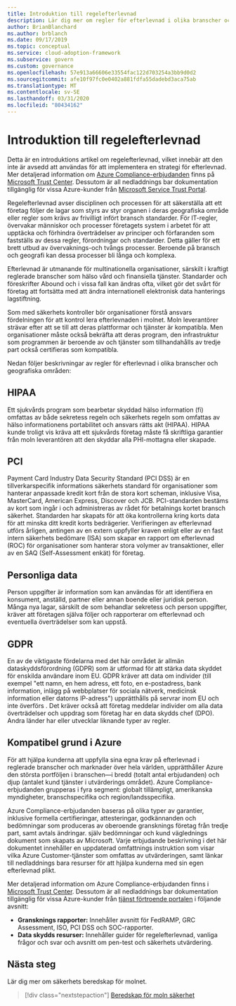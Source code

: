 ```yaml
---
title: Introduktion till regelefterlevnad
description: Lär dig mer om regler för efterlevnad i olika branscher och geografiska områden som kan påverka moln styrningen.
author: BrianBlanchard
ms.author: brblanch
ms.date: 09/17/2019
ms.topic: conceptual
ms.service: cloud-adoption-framework
ms.subservice: govern
ms.custom: governance
ms.openlocfilehash: 57e913a66606e33554fac122d703254a3bb9d0d2
ms.sourcegitcommit: afe10f97fc0e0402a881fdfa55dadebd3aca75ab
ms.translationtype: MT
ms.contentlocale: sv-SE
ms.lasthandoff: 03/31/2020
ms.locfileid: "80434162"
---
```

# <a name="introduction-to-regulatory-compliance"></a>Introduktion till regelefterlevnad

Detta är en introduktions artikel om regelefterlevnad, vilket innebär att den inte är avsedd att användas för att implementera en strategi för efterlevnad. Mer detaljerad information om [Azure Compliance-erbjudanden](https://aka.ms/allcompliance) finns på [Microsoft Trust Center](https://www.microsoft.com/trustcenter/default.aspx). Dessutom är all nedladdnings bar dokumentation tillgänglig för vissa Azure-kunder från [Microsoft Service Trust Portal](https://servicetrust.microsoft.com).

Regelefterlevnad avser disciplinen och processen för att säkerställa att ett företag följer de lagar som styrs av styr organen i deras geografiska område eller regler som krävs av frivilligt infört bransch standarder. För IT-regler, övervakar människor och processer företagets system i arbetet för att upptäcka och förhindra överträdelser av principer och förfaranden som fastställs av dessa regler, förordningar och standarder. Detta gäller för ett brett utbud av övervaknings-och tvångs processer. Beroende på bransch och geografi kan dessa processer bli långa och komplexa.

Efterlevnad är utmanande för multinationella organisationer, särskilt i kraftigt reglerade branscher som hälso vård och finansiella tjänster. Standarder och föreskrifter Abound och i vissa fall kan ändras ofta, vilket gör det svårt för företag att fortsätta med att ändra internationell elektronisk data hanterings lagstiftning.

Som med säkerhets kontroller bör organisationer förstå ansvars fördelningen för att kontrol lera efterlevnaden i molnet. Moln leverantörer strävar efter att se till att deras plattformar och tjänster är kompatibla. Men organisationer måste också bekräfta att deras program, den infrastruktur som programmen är beroende av och tjänster som tillhandahålls av tredje part också certifieras som kompatibla.

Nedan följer beskrivningar av regler för efterlevnad i olika branscher och geografiska områden:

## <a name="hipaa"></a>HIPAA

Ett sjukvårds program som bearbetar skyddad hälso information (fi) omfattas av både sekretess regeln och säkerhets regeln som omfattas av hälso informationens portabilitet och ansvars rätts akt (HIPAA). HIPAA kunde troligt vis kräva att ett sjukvårds företag måste få skriftliga garantier från moln leverantören att den skyddar alla PHI-mottagna eller skapade.

## <a name="pci"></a>PCI

Payment Card Industry Data Security Standard (PCI DSS) är en tillverkarspecifik informations säkerhets standard för organisationer som hanterar anpassade kredit kort från de stora kort scheman, inklusive Visa, MasterCard, American Express, Discover och JCB. PCI-standarden bestäms av kort som ingår i och administreras av rådet för betalnings kortet bransch säkerhet. Standarden har skapats för att öka kontrollerna kring korts data för att minska ditt kredit korts bedrägerier. Verifieringen av efterlevnad utförs årligen, antingen av en extern uppfyller kraven enligt eller av en fast intern säkerhets bedömare (ISA) som skapar en rapport om efterlevnad (ROC) för organisationer som hanterar stora volymer av transaktioner, eller av en SAQ (Self-Assessment enkät) för företag.

## <a name="personal-data"></a>Personliga data

Person uppgifter är information som kan användas för att identifiera en konsument, anställd, partner eller annan boende eller juridisk person. Många nya lagar, särskilt de som behandlar sekretess och person uppgifter, kräver att företagen själva följer och rapporterar om efterlevnad och eventuella överträdelser som kan uppstå.

## <a name="gdpr"></a>GDPR

En av de viktigaste fördelarna med det här området är allmän dataskyddsförordning (GDPR) som är utformad för att stärka data skyddet för enskilda användare inom EU. GDPR kräver att data om individer (till exempel "ett namn, en hem adress, ett foto, en e-postadress, bank information, inlägg på webbplatser för sociala nätverk, medicinsk information eller datorns IP-adress") upprätthålls på servrar inom EU och inte överförs . Det kräver också att företag meddelar individer om alla data överträdelser och uppdrag som företag har en data skydds chef (DPO). Andra länder har eller utvecklar liknande typer av regler.

## <a name="compliant-foundation-in-azure"></a>Kompatibel grund i Azure

För att hjälpa kunderna att uppfylla sina egna krav på efterlevnad i reglerade branscher och marknader över hela världen, upprätthåller Azure den största portföljen i branschen&mdash;i bredd (totalt antal erbjudanden) och djup (antalet kund tjänster i utvärderings området). Azure Compliance-erbjudanden grupperas i fyra segment: globalt tillämpligt, amerikanska myndigheter, branschspecifika och region/landsspecifika.

Azure Compliance-erbjudanden baseras på olika typer av garantier, inklusive formella certifieringar, attesteringar, godkännanden och bedömningar som produceras av oberoende gransknings företag från tredje part, samt avtals ändringar. själv bedömningar och kund väglednings dokument som skapats av Microsoft. Varje erbjudande beskrivning i det här dokumentet innehåller en uppdaterad omfattnings instruktion som visar vilka Azure Customer-tjänster som omfattas av utvärderingen, samt länkar till nedladdnings bara resurser för att hjälpa kunderna med sin egen efterlevnad plikt.

Mer detaljerad information om Azure Compliance-erbjudanden finns i [Microsoft Trust Center](https://www.microsoft.com/trustcenter/compliance/complianceofferings). Dessutom är all nedladdnings bar dokumentation tillgänglig för vissa Azure-kunder från [tjänst förtroende portalen](https://servicetrust.microsoft.com) i följande avsnitt:

- **Gransknings rapporter:** Innehåller avsnitt för FedRAMP, GRC Assessment, ISO, PCI DSS och SOC-rapporter.
- **Data skydds resurser:** Innehåller guider för regelefterlevnad, vanliga frågor och svar och avsnitt om pen-test och säkerhets utvärdering.

## <a name="next-steps"></a>Nästa steg

Lär dig mer om säkerhets beredskap för molnet.

> [!div class="nextstepaction"]
> [Beredskap för moln säkerhet](./cloud-security-readiness.md)
